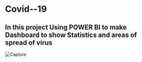 # Covid--19
## In this project Using POWER BI to make Dashboard to show Statistics and areas of spread of virus



  ![Capture](https://github.com/AbdallahAmr3398/Covid-19/assets/141870604/62d24282-7810-4b6b-a024-1e506b3fc10c)

